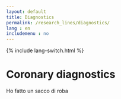 ```yaml
---
layout: default
title: Diagnostics
permalink: /research_lines/diagnostics/
lang : en
includemenu : no
---
```

{% include lang-switch.html %}

# Coronary diagnostics

Ho fatto un sacco di roba